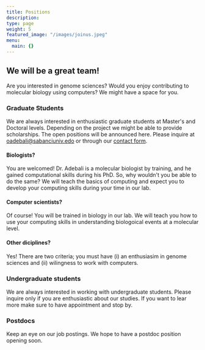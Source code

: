 ```yaml
---
title: Positions
description:
type: page
weight: 5
featured_image: "/images/joinus.jpeg"
menu:
  main: {}
---
```


We will be a great team!
---

Are you interested in genome sciences? Would you enjoy contributing to molecular biology using computers? We might have a space for you.

### Graduate Students

We are always interested in enthusiastic graduate students at Master's and Doctoral levels. Depending on the project we might be able to provide scholarships. The open positions will be announced here. Please inquire at oadebali@sabanciuniv.edo or through our [contact form](/contact).

#### Biologists?
You are welcomed! Dr. Adebali is a molecular biologist by training, and he gained computational skills during his PhD. So, why wouldn't you be able to do the same? We will teach the basics of computing and expect you to develop your computing skills during your time in our lab.

#### Computer scientists?
Of course! You will be trained in biology in our lab. We will teach you how to use your computing skills in understanding biologoical events at a molecular level.

#### Other diciplines?
Yes! There are two criteria; you must have (i) an enthusiasim in genome sciences and (ii) wilingness to work with computers.

### Undergraduate students
We are always interested in working with undergraduate students. Please inquire only if you are enthusiastic about our studies. If you want to lear more make sure to have appointment and stop by.

### Postdocs
Keep an eye on our job postings. We hope to have a postdoc position opening soon.

